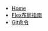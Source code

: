 <!-- docs/_sidebar.md -->

* [Home](/)
* [Flex布局指南](document/flex.md "Flex布局指南")
* [Git命令](document/git.md "Git命令")
